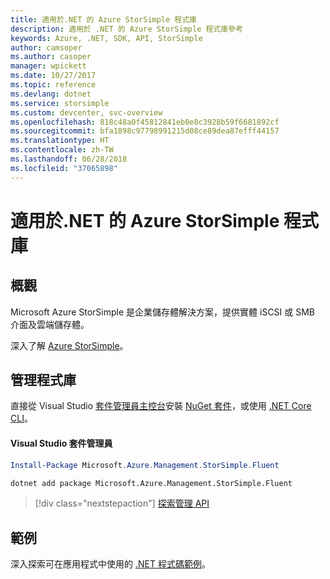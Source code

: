 ```yaml
---
title: 適用於.NET 的 Azure StorSimple 程式庫
description: 適用於 .NET 的 Azure StorSimple 程式庫參考
keywords: Azure, .NET, SDK, API, StorSimple
author: camsoper
ms.author: casoper
manager: wpickett
ms.date: 10/27/2017
ms.topic: reference
ms.devlang: dotnet
ms.service: storsimple
ms.custom: devcenter, svc-overview
ms.openlocfilehash: 818c48a0f45812841eb0e8c3928b59f6681892cf
ms.sourcegitcommit: bfa1898c97798991215d08ce89dea87efff44157
ms.translationtype: HT
ms.contentlocale: zh-TW
ms.lasthandoff: 06/28/2018
ms.locfileid: "37065898"
---
```

# <a name="azure-storsimple-libraries-for-net"></a>適用於.NET 的 Azure StorSimple 程式庫

## <a name="overview"></a>概觀

Microsoft Azure StorSimple 是企業儲存體解決方案，提供實體 iSCSI 或 SMB 介面及雲端儲存體。 

深入了解 [Azure StorSimple](/azure/storsimple/)。    

## <a name="management-library"></a>管理程式庫

直接從 Visual Studio [套件管理員主控台][PackageManager]安裝 [NuGet 套件](https://www.nuget.org/packages/Microsoft.Azure.Management.StorSimple.Fluent)，或使用 [.NET Core CLI][DotNetCLI]。

#### <a name="visual-studio-package-manager"></a>Visual Studio 套件管理員

```powershell
Install-Package Microsoft.Azure.Management.StorSimple.Fluent
```

```bash
dotnet add package Microsoft.Azure.Management.StorSimple.Fluent
```

> [!div class="nextstepaction"]
> [探索管理 API](/dotnet/api/overview/azure/monitor/management)

## <a name="samples"></a>範例

深入探索可在應用程式中使用的 [.NET 程式碼範例](https://azure.microsoft.com/resources/samples/?platform=dotnet)。

[PackageManager]: https://docs.microsoft.com/nuget/tools/package-manager-console
[DotNetCLI]: https://docs.microsoft.com/dotnet/core/tools/dotnet-add-package